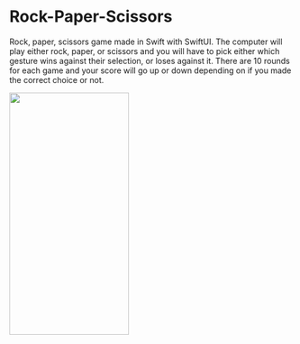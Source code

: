# Rock-Paper-Scissors

Rock, paper, scissors game made in Swift with SwiftUI. The computer will play either rock, paper, or scissors 
and you will have to pick either which gesture wins against their selection, or loses against it. 
There are 10 rounds for each game and your score will go up or down depending on if you made the correct choice or not.



<img src="https://user-images.githubusercontent.com/95224279/161254389-788aae9f-dbc8-495a-9223-6ba3931b079b.JPG" width="212" height="429" />

